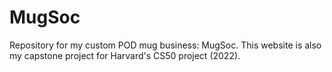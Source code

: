 # MugSoc
Repository for my custom POD mug business: MugSoc. This website is also my capstone project for Harvard's CS50 project (2022).
